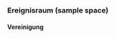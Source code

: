  ### Ereignisraum (sample space)
 
 #### Vereinigung 

<script async src="//jsfiddle.net/endsub/daonn1vw/embed/result,js/"></script>